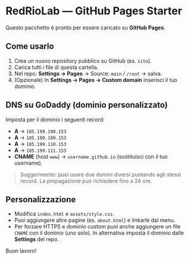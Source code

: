 # RedRioLab — GitHub Pages Starter

Questo pacchetto è pronto per essere caricato su **GitHub Pages**.

## Come usarlo
1. Crea un nuovo repository pubblico su GitHub (es. `sito`).
2. Carica tutti i file di questa cartella.
3. Nel repo: **Settings → Pages** → Source: `main` / `/root` → salva.
4. (Opzionale) In **Settings → Pages → Custom domain** inserisci il tuo dominio.

## DNS su GoDaddy (dominio personalizzato)
Imposta per il dominio i seguenti record:
- **A** → `185.199.108.153`
- **A** → `185.199.109.153`
- **A** → `185.199.110.153`
- **A** → `185.199.111.153`
- **CNAME** (host `www`) → `username.github.io` (sostituisci con il tuo username).

> Suggerimento: puoi usare due domini diversi puntando agli stessi record.
La propagazione può richiedere fino a 24 ore.

## Personalizzazione
- Modifica `index.html` e `assets/style.css`.
- Puoi aggiungere altre pagine (es. `about.html`) e linkarle dal menu.
- Per forzare HTTPS e dominio custom puoi anche aggiungere un file `CNAME` con il dominio (uno solo). In alternativa imposta il dominio dalle **Settings** del repo.

Buon lavoro!
